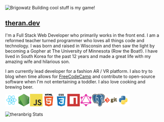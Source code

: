 ![Brigowatz Building cool stuff is my game!](https://res.cloudinary.com/dq7uyauun/image/upload/v1595982803/Screen_Shot_2020-07-29_at_9.28.54_AM.png)

## [theran.dev](https://theran.dev)

I'm a Full Stack Web Developer who primarily works in the front end.  I am a reformed teacher turned programmer who loves all things code and technology.  I was born and raised in Wisconsin and then saw the light by becoming a Gopher at The University of Minnesota (Row the Boat!). I have lived in South Korea for the past 12 years and made a great life with my amazing wife and hilarious son.  

I am currently lead developer for a fashion AR / VR platform.  I also try to blog when time allows for [FreeCodeCamp](https://medium.com/free-code-camp/building-a-calculator-with-react-hooks-and-react-context-api-debcabbc5f54) and contribute to open-source software when I'm not entertaining a toddler.  I also love cooking and brewing beer.

<img src="https://raw.githubusercontent.com/github/explore/80688e429a7d4ef2fca1e82350fe8e3517d3494d/topics/react/react.png" alt="react" height="40px"/><img src="https://raw.githubusercontent.com/github/explore/80688e429a7d4ef2fca1e82350fe8e3517d3494d/topics/nodejs/nodejs.png" alt="node" height="40px"/><img src="https://raw.githubusercontent.com/github/explore/80688e429a7d4ef2fca1e82350fe8e3517d3494d/topics/javascript/javascript.png" alt="javascript" height="40px"/><img src="https://raw.githubusercontent.com/github/explore/80688e429a7d4ef2fca1e82350fe8e3517d3494d/topics/html/html.png" alt="html" height="40px"/><img src="https://raw.githubusercontent.com/github/explore/80688e429a7d4ef2fca1e82350fe8e3517d3494d/topics/css/css.png" alt="css" height="40px"/><img src="https://raw.githubusercontent.com/github/explore/80688e429a7d4ef2fca1e82350fe8e3517d3494d/topics/npm/npm.png" alt="npm" height="40px"/><img src="https://raw.githubusercontent.com/github/explore/5c058a388828bb5fde0bcafd4bc867b5bb3f26f3/topics/graphql/graphql.png" alt="graphql" height="40px"/><img src="https://raw.githubusercontent.com/github/explore/80688e429a7d4ef2fca1e82350fe8e3517d3494d/topics/postgresql/postgresql.png" alt="postgres" height="40px"/><img src="https://raw.githubusercontent.com/github/explore/80688e429a7d4ef2fca1e82350fe8e3517d3494d/topics/git/git.png" alt="git" height="40px"/><img src="https://raw.githubusercontent.com/github/explore/80688e429a7d4ef2fca1e82350fe8e3517d3494d/topics/python/python.png" alt="git" height="40px"/>

![theranbrig Stats](https://github-readme-stats.vercel.app/api?username=theranbrig&show_icons=true&theme=dracula)
